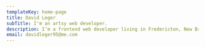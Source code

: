 ```yaml
---
templateKey: home-page
title: David Leger
subTitle: I'm an artsy web developer.
description: I’m a frontend web developer living in Fredericton, New Brunswick. I currently work at <a href="https://www.cvent.com" target="_blank" rel="noopener noreferrer">Cvent</a> as a UI Developer. Check out my social media or shoot me an email!
email: davidleger95@me.com
---
```

